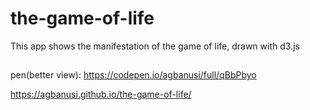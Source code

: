# the-game-of-life
This app shows the manifestation of the game of life, drawn with d3.js
##
pen(better view): https://codepen.io/agbanusi/full/qBbPbyo

https://agbanusi.github.io/the-game-of-life/

